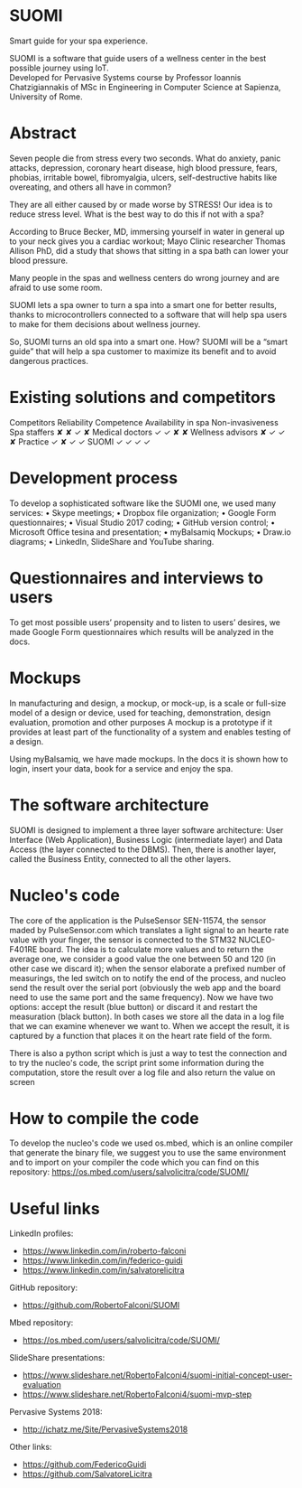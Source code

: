 # SUOMI
Smart guide for your spa experience.

SUOMI is a software that guide users of a wellness center in the best possible journey using IoT.  
Developed for Pervasive Systems course by Professor Ioannis Chatzigiannakis of MSc in Engineering in Computer Science at Sapienza, University of Rome.  

# Abstract
Seven people die from stress every two seconds. What do anxiety, panic attacks, depression, coronary heart disease, high blood pressure, fears, phobias, irritable bowel, fibromyalgia, ulcers, self-destructive habits like overeating, and others all have in common?

They are all either caused by or made worse by STRESS! Our idea is to reduce stress level. What is the best way to do this if not with a spa?

According to Bruce Becker, MD, immersing yourself in water in general up to your neck gives you a cardiac workout; Mayo Clinic researcher Thomas Allison PhD, did a study that shows that sitting in a spa bath can lower your blood pressure.

Many people in the spas and wellness centers do wrong journey and are afraid to use some room.

SUOMI lets a spa owner to turn a spa into a smart one for better results, thanks to microcontrollers connected to a software that will help spa users to make for them decisions about wellness journey.

So, SUOMI turns an old spa into a smart one. How? SUOMI will be a “smart guide” that will help a spa customer to maximize its benefit and to avoid dangerous practices.

# Existing solutions and competitors
Competitors	      Reliability	   Competence	   Availability in spa	   Non-invasiveness
Spa staffers	      ✘	            ✘	               ✓	                     ✘
Medical doctors	   ✓	            ✓	               ✘	                     ✘
Wellness advisors	   ✘	            ✓	               ✓	                     ✘
Practice	            ✓	            ✘	               ✓	                     ✓
SUOMI	               ✓	            ✓	               ✓	                     ✓

# Development process
To develop a sophisticated software like the SUOMI one, we used many services:
•	Skype meetings;
•	Dropbox file organization;
•	Google Form questionnaires;
•	Visual Studio 2017 coding;
•	GitHub version control;
•	Microsoft Office tesina and presentation;
•	myBalsamiq Mockups;
•	Draw.io diagrams;
•	LinkedIn, SlideShare and YouTube sharing.

# Questionnaires and interviews to users
To get most possible users’ propensity and to listen to users’ desires, we made Google Form questionnaires which results will be analyzed in the docs.

# Mockups
In manufacturing and design, a mockup, or mock-up, is a scale or full-size model of a design or device, used for teaching, demonstration, design evaluation, promotion and other purposes
A mockup is a prototype if it provides at least part of the functionality of a system and enables testing of a design.

Using myBalsamiq, we have made mockups. In the docs it is shown how to login, insert your data, book for a service and enjoy the spa.

# The software architecture
SUOMI is designed to implement a three layer software architecture: User Interface (Web Application), Business Logic (intermediate layer) and Data Access (the layer connected to the DBMS). Then, there is another layer, called the Business Entity, connected to all the other layers.

# Nucleo's code
The core of the application is the PulseSensor SEN-11574, the sensor maded by PulseSensor.com which translates a light signal to an hearte rate value with your finger, the sensor is connected to the STM32 NUCLEO-F401RE board. 
The idea is to calculate more values and to return the average one, we consider a good value the one between 50 and 120 (in other case we discard it); when the sensor elaborate a prefixed number of measurings, the led switch on to notify the end of the process, and nucleo send the result over the serial port (obviously the web app and the board need to use the same port and the same frequency). Now we have two options: accept the result (blue button) or discard it and restart the measuration (black button). In both cases we store all the data in a log file that we can examine whenever we want to.
When we accept the result, it is captured by a function that places it on the heart rate field of the form.

There is also a python script which is just a way to test the connection and to try the nucleo's code, the script print some information during the computation, store the result over a log file and also return the value on screen

# How to compile the code
To develop the nucleo's code we used os.mbed, which is an online compiler that generate the binary file, we suggest you to use the same environment and to import on your compiler the code which you can find on this repository: https://os.mbed.com/users/salvolicitra/code/SUOMI/

# Useful links
LinkedIn profiles:  
- https://www.linkedin.com/in/roberto-falconi  
- https://www.linkedin.com/in/federico-guidi  
- https://www.linkedin.com/in/salvatorelicitra  
   
GitHub repository:  
- https://github.com/RobertoFalconi/SUOMI  

Mbed repository:
- https://os.mbed.com/users/salvolicitra/code/SUOMI/
  
SlideShare presentations:  
- https://www.slideshare.net/RobertoFalconi4/suomi-initial-concept-user-evaluation  
- https://www.slideshare.net/RobertoFalconi4/suomi-mvp-step  
  
Pervasive Systems 2018:  
- http://ichatz.me/Site/PervasiveSystems2018  
  
Other links:  
- https://github.com/FedericoGuidi  
- https://github.com/SalvatoreLicitra  
